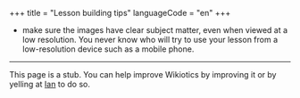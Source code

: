 +++
title = "Lesson building tips"
languageCode = "en"
+++

  - make sure the images have clear subject matter, even when viewed at
    a low resolution. You never know who will try to use your lesson
    from a low-resolution device such as a mobile phone.

-----

This page is a stub. You can help improve Wikiotics by improving it or
by yelling at [Ian](/user/ian) to do so.
